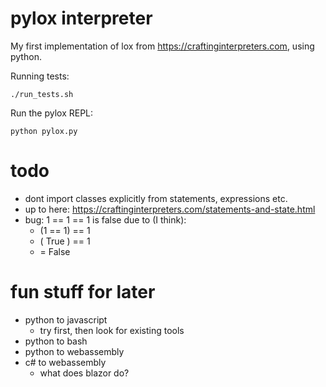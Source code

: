 # pylox interpreter

My first implementation of lox from https://craftinginterpreters.com, using python.

Running tests:

    ./run_tests.sh

Run the pylox REPL:

    python pylox.py


# todo
- dont import classes explicitly from statements, expressions etc.
- up to here: https://craftinginterpreters.com/statements-and-state.html
- bug: 1 == 1 == 1 is false due to (I think):
    - (1 == 1) == 1
    - ( True ) == 1
    - = False

# fun stuff for later

- python to javascript
    - try first, then look for existing tools
- python to bash
- python to webassembly
- c# to webassembly
    - what does blazor do?